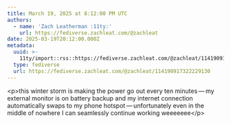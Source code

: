 ```yaml
---
title: March 19, 2025 at 8:12:00 PM UTC
authors:
  - name: 'Zach Leatherman :11ty:'
    url: https://fediverse.zachleat.com/@zachleat
date: 2025-03-19T20:12:00.000Z
metadata:
  uuid: >-
    11ty/import::rss::https://fediverse.zachleat.com/@zachleat/114190917322229130
  type: fediverse
  url: https://fediverse.zachleat.com/@zachleat/114190917322229130
---
```

\<p>this winter storm is making the power go out every ten minutes — my external monitor is on battery backup and my internet connection automatically swaps to my phone hotspot — unfortunately even in the middle of nowhere I can seamlessly continue working weeeeeee\</p>